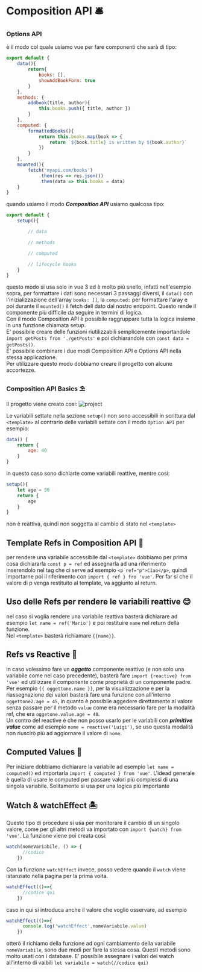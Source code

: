 # Composition API 🛎️
### Options API
è il modo col quale usiamo vue per fare componenti che sarà di tipo:
```javascript
export default {
    data(){
	    return{
            books: [],
            showAddBookForm: true
        }
    },
    methods: {
        addbook(title, author){
            this.books.push({ title, author })
        }
    },
    computed: {
        formattedBooks(){
            return this.books.map(book => {
                return `${book.title} is written by ${book.author}`
            })
        }
    },
    mounted(){
        fetch('myapi.com/books')
            .then(res => res.json())
            .then(data => this.books = data)
    }
}
```
quando usiamo il modo ***Composition API*** usiamo qualcosa tipo:

```js
export default {
    setup(){

        // data

        // methods

        // computed

        // lifecycle hooks
    }
}
```
questo modo si usa solo in vue 3 ed è molto più snello, infatti nell'esempio sopra, per formattare i dati sono necessari 3 passaggi diversi, il `data()` con l'inizializzazione dell'array `books: []`, la `computed:` per formattare l'aray e poi durante il `mounted()` il fetch dell dato dal nostro endpoint.
Questo rende il componente più difficile da seguire in termini di logica.  
Con il modo Composition API è possibile raggruppare tutta la logica insieme in una funzione chiamata setup.  
E' possibile creare delle funzioni riutilizzabili semplicemente importandole `import getPosts from './getPosts'` e poi dichiarandole con `const data = getPosts()`.  
E' possibile combinare i due modi Composition API e Options API nella stessa applicazione.  
Per utilizzare questo modo dobbiamo creare il progetto con alcune accortezze.

### Composition API Basics ⛱️

Il progetto viene creato cosi:
![project](https://i.ibb.co/9cTyQmQ/Capture.png)

Le variabili settate nella sezione `setup()` non sono accessibili in scrittura dal `<template>` al contrario delle variabili settate con il modo `Option API` per esempio:
```js
data() {
    return {
        age: 40
    }
}
```
in questo caso sono dichiarte come variabili reattive, mentre cosi:
```js
setup(){
    let age = 30
    return {
        age
    }
}
```
non è reattiva, quindi non soggetta al cambio di stato nel `<template>`

## Template Refs in Composition API 🦝
per rendere una variabile accessibile dal `<template>` dobbiamo per prima cosa dichiararla `const p = ref` ed assegnarla ad una riferimento inserendolo nel tag che ci serve ad esempio `<p ref="p">Ciao</p>`, quindi importarne poi il riferimento con `import { ref } fro 'vue'`.
Per far si che il valore di p venga restituito al template, va aggiunto al return.

## Uso delle Refs per rendere le variabili reattive 😊
nel caso si voglia rendere una variabile reattiva basterà dichiarare ad esempio `let name = ref('Mario')` e poi restituire `name` nel return della funzione.  
Nel `<template>` basterà richiamare `{{name}}`.

## Refs vs Reactive 🐯
in caso volessimo fare un ***oggetto*** componente reattivo (e non solo una variabile come nel caso precedente), basterà fare `import {reactive} from 'vue'` ed utilizzare il componente come proprietà di un componente padre.
Per esempio `{{ oggettone.name }}`, per la visualizzazione e per la riassegnazione dei valori basterà fare una funzione con all'interno `oggettone2.age = 45`, in quanto è possibile aggedere direttamente al valore senza passare per il metodo `value` come era necessario fare per la modalità ref, che era `oggetone.value.age = 40`.  
Un contro del reactive è che non posso usarlo per le variabili con ***primitive value*** come ad esempio `nome = reactive('Luigi')`, se uso questa modalità non riuscirò più ad aggiornare il valore di `nome`.

## Computed Values 🍰
Per iniziare dobbiamo dichiarare la variabile ad esempio `let name = computed()` ed importarla `import { computed } from 'vue'`.
L'idead generale è quella di usare le computed per passare valori più complessi di una singola variabile.
Solitamente si usa per una logica più importante

## Watch & watchEffect 🏝️
Questo tipo di procedure si usa per monitorare il cambio di un singolo valore, come per gli altri metodi va importato con `import {watch} from 'vue'`.
La funzione viene poi creata cosi: 
```js
watch(nomeVariabile, () => {
      //codice
    })
```
Con la funzione `watchEffect` invece, posso vedere quando il `watch` viene istanziato nella pagina per la prima volta.
```js
watchEffect(()=>{
      //codice qui
    })
```
caso in qui si introduca anche il valore che voglio osservare, ad esempio
```js
watchEffect(()=>{
      console.log('watchEffect',nomeVariabile.value)
    })
```
otterò il richiamo della funzione ad ogni cambiamento della variabile `nomeVariabile`, sono due modi per fare la stessa cosa.
Questi metodi sono molto usati con i database.
E' possibile assegnare i valori dei watch all'interno di vaibili `let variabile = watch(//codice qui)`
